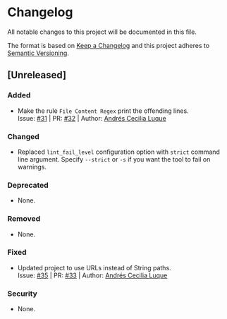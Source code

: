 # Changelog
All notable changes to this project will be documented in this file.

The format is based on [Keep a Changelog](http://keepachangelog.com/en/1.0.0/) and this project adheres to [Semantic Versioning](http://semver.org/spec/v2.0.0.html).

## [Unreleased]
### Added
- Make the rule `File Content Regex` print the offending lines.  
  Issue: [#31](https://github.com/JamitLabs/ProjLint/issues/31) | PR: [#32](https://github.com/JamitLabs/ProjLint/pull/32) | Author: [Andrés Cecilia Luque](https://github.com/acecilia)
### Changed
- Replaced `lint_fail_level` configuration option with `strict` command line argument. Specify `--strict` or `-s` if you want the tool to fail on warnings.
### Deprecated
- None.
### Removed
- None.
### Fixed
- Updated project to use URLs instead of String paths.  
  Issue: [#35](https://github.com/JamitLabs/ProjLint/issues/35) | PR: [#33](https://github.com/JamitLabs/ProjLint/pull/33) | Author: [Andrés Cecilia Luque](https://github.com/acecilia)
### Security
- None.
